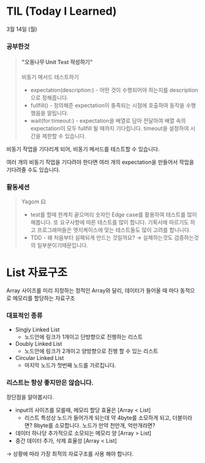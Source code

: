 # TIL (Today I Learned)
3월 14일 (월)

### 공부한것
> #### "오동나무 Unit Test 작성하기"
> 비동기 메서드 테스트하기
>    - expectation(description:) - 어떤 것이 수행되어야 하는지를 description으로 정해줍니다.
>    - fullfill() - 정의해준 expectation이 충족되는 시점에 호출하여 동작을 수행했음을 알립니다.
>    - wait(for:timeout:) - expectation을 배열로 담아 전달하여 배열 속의 expectation이 모두 fullfill 될 때까지 기다립니다. timeout을 설정하여 시간을 제한할 수 있습니다.

비동기 작업을 기다리게 되어, 비동기 메서드를 테스트할 수 있습니다. 

여러 개의 비동기 작업을 기다려야 한다면 여러 개의 expectation을 만들어서 작업을 기다려줄 수도 있습니다.


### 활동세션
> Yagom 曰
> - test를 할때 한계치 끝으머리 숫자인 Edge case를 활용하여 테스트를 많이 해봅니다. 또 요구사항에 따른 테스트를 많이 합니다. 기획서에 따르기도 하고 프로그래머들은 엣지케이스에 맞는 테스트들도 많이 고려를 합니니다.
> - TDD - 왜 처음부터 실패되게 만드는 것일까요? → 실패하는것도 검증하는것의 일부분이기때문입니다.

# List 자료구조

Array 사이즈를 미리 지정하는 정적인 Array와 달리, 데이터가 들어올 때 마다 동적으로 메모리를 할당하는 자료구조

### 대표적인 종류

- Singly Linked List
    - 노드안에 링크가 1개이고 단방향으로 진행하는 리스트
- Doubly Linked List
    - 노드안에 링크가 2개이고 양방향으로 진행 할 수 있는 리스트
- Circular Linked List
    - 마지막 노드가 첫번째 노드를 가르킵니다.

### 리스트는 항상 좋지만은 않습니다.

장단점을 알아봅시다.

- input의 사이즈를 모를때, 메모리 할당 효율은 [Array < List]
    - 리스트 특성상 노드가 들어가게 되는데 약 4byte를 소모하게 되고, 더블이라면? 8byte를 소모합니다. 노드가 만약 천만개, 억만개라면?
- 데이터 하나당 추가적으로 소모되는 메모리 양 [Array > List]
- 중간 데이터 추가, 삭제 효율성 [Array < List]

→ 상황에 따라 가장 최적의 자료구조를 사용 해야 합니다.
